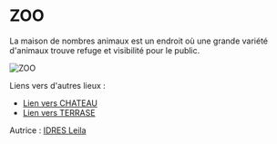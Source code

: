 # ZOO 

La maison de nombres animaux est un endroit où une grande variété d'animaux trouve refuge et visibilité pour le public.

![ZOO](https://th.bing.com/th/id/OIP.TtFfMih2TU3YaCCjdb7QSAHaE8?pid=ImgDet&rs=1)

Liens vers d'autres lieux :

- [Lien vers CHATEAU](CHATEAU.md)
- [Lien vers TERRASE](TERRASE.md)

Autrice : [IDRES Leila](https://github.com/leidres)
